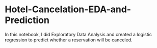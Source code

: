 # Hotel-Cancelation-EDA-and-Prediction
In this notebook, I did Exploratory Data Analysis and created a logistic regression to predict whether a reservation will be canceled.
      
